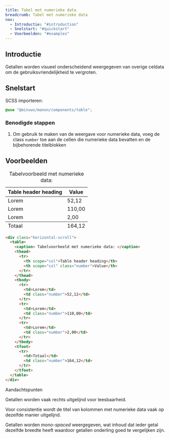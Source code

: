 ```yaml
---
title: Tabel met numerieke data
breadcrumb: Tabel met numerieke data
nav:
  - Introductie: "#introduction"
  - Snelstart: "#quickstart"
  - Voorbeelden: "#examples"
---
```


<h2 id="introduction">Introductie</h2>

Getallen worden visueel onderscheidend weergegeven van overige celdata om de
gebruiksvriendelijkheid te vergroten.

<h2 id="quickstart">Snelstart</h2>

SCSS importeren:

```scss
@use "@minvws/manon/components/table";
```

### Benodigde stappen

1.  Om gebruik te maken van de weergave voor numerieke data, voeg de class
    `number` toe aan de cellen die numerieke data bevatten en de bijbehorende
    titelblokken

<h2 id="examples">Voorbeelden</h2>

<div class="horizontal-scroll">
  <table>
    <caption> Tabelvoorbeeld met numerieke data: </caption>
    <thead>
      <tr>
        <th scope="col">Table header heading</th>
        <th scope="col" class="number">Value</th>
      </tr>
    </thead>
    <tbody>
      <tr>
        <td>Lorem</td>
        <td class="number">52,12</td>
      </tr>
      <tr>
        <td>Lorem</td>
        <td class="number">110,00</td>
      </tr>
      <tr>
        <td>Lorem</td>
        <td class="number">2,00</td>
      </tr>
    </tbody>
    <tfoot>
      <tr>
        <td>Totaal</td>
        <td class="number">164,12</td>
      </tr>
    </tfoot>
  </table>
</div>

```html
<div class="horizontal-scroll">
  <table>
    <caption> Tabelvoorbeeld met numerieke data: </caption>
    <thead>
      <tr>
        <th scope="col">Table header heading</th>
        <th scope="col" class="number">Value</th>
      </tr>
    </thead>
    <tbody>
      <tr>
        <td>Lorem</td>
        <td class="number">52,12</td>
      </tr>
      <tr>
        <td>Lorem</td>
        <td class="number">110,00</td>
      </tr>
      <tr>
        <td>Lorem</td>
        <td class="number">2,00</td>
      </tr>
    </tbody>
    <tfoot>
      <tr>
        <td>Totaal</td>
        <td class="number">164,12</td>
      </tr>
    </tfoot>
  </table>
</div>
```

<div class="explanation">
 <span class="notification-type">
    <span class="icon icon-informative" aria-hidden="true"></span>
    Aandachtspunten
  </span>
  <p>Getallen worden vaak rechts uitgelijnd voor leesbaarheid.</p>
  <p>Voor consistentie wordt de titel van kolommen met numerieke data vaak op dezelfde manier uitgelijnd.</p>
  <p>
    Getallen worden <dfn>mono-spaced</dfn> weergegeven, wat inhoud dat ieder getal dezelfde breedte heeft waardoor getallen onderling goed te vergelijken zijn.
  </p>
</div>
